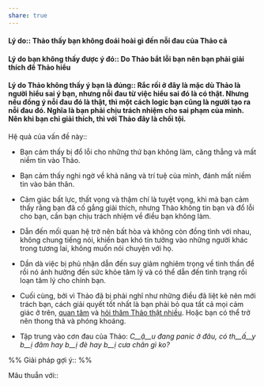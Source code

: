 ```yaml
---
share: true
---
```

#### Lý do:: Thảo thấy bạn không đoái hoài gì đến nỗi đau của Thảo cả

#### Lý do bạn không thấy được ý đó:: Do Thảo bắt lỗi bạn nên bạn phải giải thích để Thảo hiểu

#### Lý do Thảo không thấy ý bạn là đúng:: Rắc rối ở đây là mặc dù Thảo là người hiểu sai ý bạn, nhưng nỗi đau từ việc hiểu sai đó là có thật. Nhưng nếu đồng ý nỗi đau đó là thật, thì một cách logic bạn cũng là người tạo ra nỗi đau đó. Nghĩa là bạn phải chịu trách nhiệm cho sai phạm của mình. Nên khi bạn chỉ giải thích, thì với Thảo đây là chối tội.

Hệ quả của vấn đề này:: 
- Bạn cảm thấy bị đổ lỗi cho những thứ bạn không làm, căng thẳng và mất niềm tin vào Thảo.
- Bạn cảm thấy nghi ngờ về khả năng và trí tuệ của mình, đánh mất niềm tin vào bản thân.
- Cảm giác bất lực, thất vọng và thậm chí là tuyệt vọng, khi mà bạn cảm thấy rằng bạn đã cố gắng giải thích, nhưng Thảo không tin bạn và đổ lỗi cho bạn, cần bạn chịu trách nhiệm về điều bạn không làm.
- Dẫn đến mối quan hệ trở nên bất hòa và không còn đồng tình với nhau, không chung tiếng nói, khiến bạn khó tin tưởng vào những người khác trong tương lai, không muốn nói chuyện với họ.
- Dần dà việc bị phủ nhận dẫn đến suy giảm nghiêm trọng về tinh thần để rồi nó ảnh hưởng đến sức khỏe tâm lý và có thể dẫn đến tình trạng rối loạn tâm lý cho chính bạn. 
- Cuối cùng, bởi vì Thảo đã bị phải nghĩ như những điều đã liệt kê nên mới trách bạn, cách giải quyết tốt nhất là bạn phải bỏ qua tất cả mọi cảm giác ở trên, [quan tâm](../../../Danh%20s%C3%A1ch/L%C3%A0m%20g%C3%AC%20khi%20khi%20Th%E1%BA%A3o%20tr%C3%A1ch%20m%C3%B3c.md) và [hỏi thăm Thảo thật nhiều](../../../Danh%20s%C3%A1ch/Nh%E1%BB%AFng%20%C4%91i%E1%BB%81u%20c%E1%BA%A7n%20l%C6%B0u%20%C3%BD%20khi%20x%E1%BA%A3y%20ra%20tranh%20c%C3%A3i.md). Hoặc bạn có thể trở nên thong thả và phóng khoáng.

- Tập trung vào cơn đau của Thảo: _C__ậ__u đang panic_ _ở_ _đâu, có th__ấ__y b__ị_ _đâm hay b__ị_ _đè hay b__ị_ _cưa chân gì ko?_

%%
Giải pháp gợi ý:: 
%%



Mâu thuẫn với::
